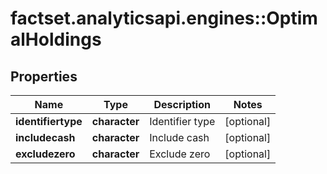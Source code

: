 # factset.analyticsapi.engines::OptimalHoldings

## Properties
Name | Type | Description | Notes
------------ | ------------- | ------------- | -------------
**identifiertype** | **character** | Identifier type | [optional] 
**includecash** | **character** | Include cash | [optional] 
**excludezero** | **character** | Exclude zero | [optional] 


